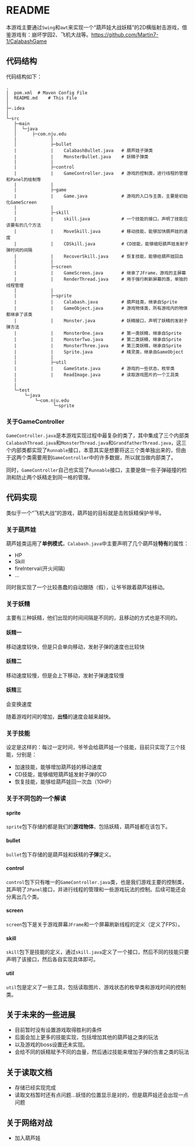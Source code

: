 # README

本游戏主要通过`Swing`和`awt`来实现一个“葫芦娃大战妖精”的2D横版射击游戏，借鉴游戏有：崩坏学园2、飞机大战等。https://github.com/Martin7-1/CalabashGame



## 代码结构

代码结构如下：

```
.
│  pom.xml	# Maven Config File
│  README.md	# This File
│
├─.idea
│
└─src
   ├─main
   │  └─java
   │      ├─com.nju.edu
   |	  		 |
   │             ├─bullet
   | 			 |    CalabashBullet.java   # 葫芦娃子弹类
   |			 |    MonsterBullet.java    # 妖精子弹类
   |			 |     
   |             ├─control
   |             |    GameController.java   # 游戏的控制类，进行线程的管理和Panel的绘制等
   |             |    
   |             ├─game
   |             |    Game.java             # 游戏的入口与主类，主要是初始化GameScreen
   |			 |
   |      		 ├─skill
   |			 |	  skill.java			# 一个技能的接口，声明了技能应该要有的几个方法
   |			 |    MoveSkill.java		# 移动技能，能够加快葫芦娃的速度
   |			 |	  CDSkill.java			# CD技能，能够缩短葫芦娃发射子弹时间的间隔
   |			 |    RecoverSkill.java		# 恢复技能，能够给葫芦娃回血
   |		     |
   |   			 ├─screen
   |             |	  GameScreen.java       # 继承了JFrame，游戏的主屏幕
   |			 |	  RenderThread.java     # 用于强行刷新屏幕的类，单独的线程管理
   |			 |
   |			 ├─sprite
   |			 |	  Calabash.java 		# 葫芦娃类，继承自Sprite
   |			 |	  GameObject.java   	# 游戏物体类，所有游戏内的物体都继承了该类
   |			 |	  Monster.java			# 妖精接口，声明了妖精的发射子弹方法
   |			 |	  MonsterOne.java		# 第一类妖精，继承自Sprite
   |			 |	  MonsterTwo.java	 	# 第二类妖精，继承自Sprite
   |			 |	  MonsterThree.java		# 第三类妖精，继承自Sprite
   |			 |	  Sprite.java			# 精灵类，继承自GameObject
   |			 |
   |			 ├─util
   |			 |	  GameState.java		# 游戏的一些状态，枚举类
   |			 |	  ReadImage.java		# 读取游戏图片的一个工具类
   |
   |
   └─test
       └─java
           └─com.nju.edu
              	  └─sprite
```



### 关于GameController

`GameController.java`是本游戏实现过程中最复杂的类了，其中集成了三个内部类`CalabashThread.java`和`MonsterThread.java`和`GrandfatherThread.java`，这三个内部类都实现了`Runnable`接口，本意其实是想要将这三个类单独出来的，但由于这两个类需要用到`GameController`中的许多数据，所以就当做内部类了。

同时，`GameController`自己也实现了`Runnable`接口，主要是做一些子弹碰撞的检测和防止两个妖精走到同一格的管理。



## 代码实现

类似于一个“飞机大战”的游戏，葫芦娃的目标就是击败妖精保护爷爷。



### 关于葫芦娃

葫芦娃类运用了**单例模式**，`Calabash.java`中主要声明了几个葫芦娃**特有**的属性：

* HP
* Skill
* fireInterval(开火间隔)
* ...

同时我实现了一个比较愚蠢的自动跟随（假），让爷爷跟着葫芦娃移动。



### 关于妖精

主要有三种妖精，他们出现的时间间隔是不同的，且移动的方式也是不同的。

#### 妖精一

移动速度较快，但是只会单向移动，发射子弹的速度也比较快

#### 妖精二

移动速度较慢，但是会上下移动，发射子弹速度较慢

#### 妖精三

会变换速度



随着游戏时间的增加，**出怪**的速度会越来越快。



### 关于技能

设定是这样的：每过一定时间，爷爷会给葫芦娃一个技能，目前只实现了三个技能，分别是：

* 加速技能，能够增加葫芦娃的移动速度
* CD技能，能够缩短葫芦娃发射子弹的CD
* 恢复技能，能够给葫芦娃回一次血（10HP）



### 关于不同包的一个解读

#### sprite

`sprite`包下存储的都是我们的**游戏物体**，包括妖精，葫芦娃都在该包下。

#### bullet

`bullet`包下存储的是葫芦娃和妖精的**子弹**定义。

#### control

`control`包下只有唯一的`GameController.java`类，也是我们游戏主要的控制类，其声明了`JPanel`接口，并进行线程的管理和一些游戏玩法的控制。后续可能还会分离出几个类。

#### screen

`screen`包下是关于游戏屏幕`JFrame`和一个屏幕刷新线程的定义（定义了FPS）。

#### skill

`skill`包下是技能的定义，通过`skill.java`定义了一个接口，然后不同的技能只要声明了该接口，然后各自实现具体即可。

#### util

`util`包是定义了一些工具，包括读取图片、游戏状态的枚举类和游戏时间的控制类。



## 关于未来的一些进展

* 目前暂时没有设置游戏取得胜利的条件
* 后面会加上更多的技能实现，包括增加其他的葫芦娃之类的玩法
* 以及游戏的boss设置还未实现。
* 会给不同的妖精赋予不同的血量，然后通过技能来增加子弹的伤害之类的玩法

## 关于读取文档

* 存储已经实现完成
* 读取文档暂时还有点问题...妖怪的位置显示是对的，但是葫芦娃还会出现一点问题

## 关于网络对战
* 加入葫芦娃
